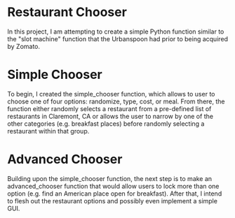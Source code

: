 # Restaurant Chooser

In this project, I am attempting to create a simple Python function similar to the "slot machine" function that the Urbanspoon had prior to being acquired by Zomato.

# Simple Chooser

To begin, I created the simple_chooser function, which allows to user to choose one of four options: randomize, type, cost, or meal. From there, the function either randomly selects a restaurant from a pre-defined list of restaurants in Claremont, CA or allows the user to narrow by one of the other categories (e.g. breakfast places) before randomly selecting a restaurant within that group.

# Advanced Chooser

Building upon the simple_chooser function, the next step is to make an advanced_chooser function that would allow users to lock more than one option (e.g. find an American place open for breakfast). After that, I intend to flesh out the restaurant options and possibly even implement a simple GUI.

